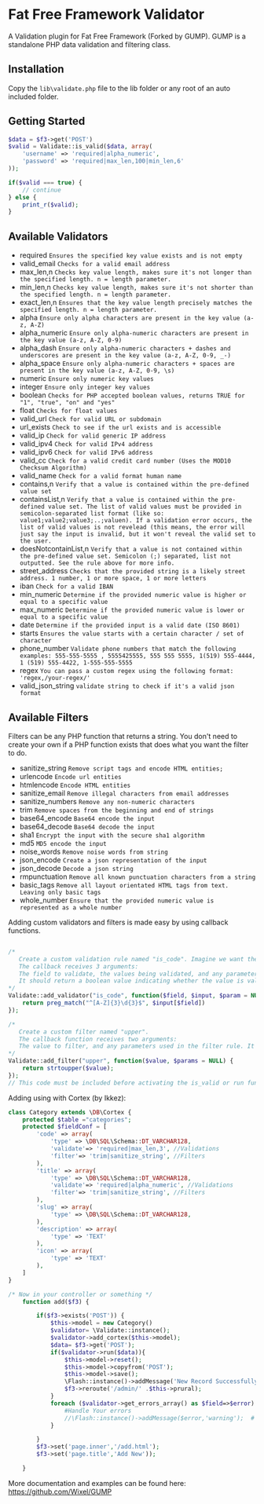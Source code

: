 # Fat Free Framework Validator

A Validation plugin for Fat Free Framework (Forked by GUMP).
GUMP is a standalone PHP data validation and filtering class.

## Installation

Copy the `lib\validate.php` file to the lib folder or any root of an auto included folder.

## Getting Started

```php
$data = $f3->get('POST')
$valid = Validate::is_valid($data, array(
	'username' => 'required|alpha_numeric',
	'password' => 'required|max_len,100|min_len,6'
));

if($valid === true) {
	// continue
} else {
	print_r($valid);
}
```
Available Validators
--------------------
* required `Ensures the specified key value exists and is not empty`
* valid_email `Checks for a valid email address`
* max_len,n `Checks key value length, makes sure it's not longer than the specified length. n = length parameter.`
* min_len,n `Checks key value length, makes sure it's not shorter than the specified length. n = length parameter.`
* exact_len,n `Ensures that the key value length precisely matches the specified length. n = length parameter.`
* alpha `Ensure only alpha characters are present in the key value (a-z, A-Z)`
* alpha_numeric `Ensure only alpha-numeric characters are present in the key value (a-z, A-Z, 0-9)`
* alpha_dash `Ensure only alpha-numeric characters + dashes and underscores are present in the key value (a-z, A-Z, 0-9, _-)`
* alpha_space `Ensure only alpha-numeric characters + spaces are present in the key value (a-z, A-Z, 0-9, \s)`
* numeric `Ensure only numeric key values`
* integer `Ensure only integer key values`
* boolean `Checks for PHP accepted boolean values, returns TRUE for "1", "true", "on" and "yes"`
* float `Checks for float values`
* valid_url `Check for valid URL or subdomain`
* url_exists `Check to see if the url exists and is accessible`
* valid_ip `Check for valid generic IP address`
* valid_ipv4 `Check for valid IPv4 address`
* valid_ipv6 `Check for valid IPv6 address`
* valid_cc `Check for a valid credit card number (Uses the MOD10 Checksum Algorithm)`
* valid_name `Check for a valid format human name`
* contains,n `Verify that a value is contained within the pre-defined value set`
* containsList,n `Verify that a value is contained within the pre-defined value set. The list of valid values must be provided in semicolon-separated list format (like so: value1;value2;value3;..;valuen). If a validation error occurs, the list of valid values is not revelead (this means, the error will just say the input is invalid, but it won't reveal the valid set to the user.`
* doesNotcontainList,n `Verify that a value is not contained within the pre-defined value set. Semicolon (;) separated, list not outputted. See the rule above for more info.`
* street_address `Checks that the provided string is a likely street address. 1 number, 1 or more space, 1 or more letters`
* iban `Check for a valid IBAN`
* min_numeric `Determine if the provided numeric value is higher or equal to a specific value`
* max_numeric `Determine if the provided numeric value is lower or equal to a specific value`
* date `Determine if the provided input is a valid date (ISO 8601)`
* starts `Ensures the value starts with a certain character / set of character`
* phone_number `Validate phone numbers that match the following examples: 555-555-5555 , 5555425555, 555 555 5555, 1(519) 555-4444, 1 (519) 555-4422, 1-555-555-5555`
* regex `You can pass a custom regex using the following format: 'regex,/your-regex/'`
* valid_json_string `validate string to check if it's a valid json format`

Available Filters
-----------------
Filters can be any PHP function that returns a string. You don't need to create your own if a PHP function exists that does what you want the filter to do.

* sanitize_string `Remove script tags and encode HTML entities;`
* urlencode `Encode url entities`
* htmlencode `Encode HTML entities`
* sanitize_email `Remove illegal characters from email addresses`
* sanitize_numbers `Remove any non-numeric characters`
* trim `Remove spaces from the beginning and end of strings`
* base64_encode `Base64 encode the input`
* base64_decode `Base64 decode the input`
* sha1 `Encrypt the input with the secure sha1 algorithm`
* md5 `MD5 encode the input`
* noise_words `Remove noise words from string`
* json_encode `Create a json representation of the input`
* json_decode `Decode a json string`
* rmpunctuation `Remove all known punctuation characters from a string`
* basic_tags `Remove all layout orientated HTML tags from text. Leaving only basic tags`
* whole_number `Ensure that the provided numeric value is represented as a whole number`

Adding custom validators and filters is made easy by using callback functions.

```php

/* 
   Create a custom validation rule named "is_code". Imagine we want the user to create a 6 letter code with 3 letters and 3 numbers eg: FAT300
   The callback receives 3 arguments:
   The field to validate, the values being validated, and any parameters used in the validation rule.
   It should return a boolean value indicating whether the value is valid.
*/
Validate::add_validator("is_code", function($field, $input, $param = NULL) {
    return preg_match("^[A-Z]{3}\d{3}$", $input[$field])
});

/* 
   Create a custom filter named "upper".
   The callback function receives two arguments:
   The value to filter, and any parameters used in the filter rule. It should returned the filtered value.
*/
Validate::add_filter("upper", function($value, $params = NULL) {
    return strtoupper($value);
});
// This code must be included before activating the is_valid or run functions
```
Adding using with Cortex (by Ikkez):
```php
class Category extends \DB\Cortex {
    protected $table ="categories";
    protected $fieldConf = [
        'code' => array(
            'type' => \DB\SQL\Schema::DT_VARCHAR128,
            'validate'=> 'required|max_len,3', //Validations
            'filter'=> 'trim|sanitize_string', //Filters
        ),
        'title' => array(
            'type' => \DB\SQL\Schema::DT_VARCHAR128,
            'validate'=> 'required|alpha_numeric', //Validations
            'filter'=> 'trim|sanitize_string', //Filters
        ),
		'slug' => array(
            'type' => \DB\SQL\Schema::DT_VARCHAR128,
        ),
        'description' => array(
            'type' => 'TEXT'
        ),
        'icon' => array(
            'type' => 'TEXT'
        ),
	]
}

/* Now in your controller or something */
    function add($f3) {

        if($f3->exists('POST')) {
            $this->model = new Category()
            $validator= \Validate::instance();
            $validator->add_cortex($this->model);
            $data= $f3->get('POST');
            if($validator->run($data)){
                $this->model->reset();
                $this->model->copyfrom('POST');
                $this->model->save();
                \Flash::instance()->addMessage('New Record Successfully added to Database','success');
                $f3->reroute('/admin/' .$this->prural);
            }
            foreach ($validator->get_errors_array() as $field=>$error) {
                #Handle Your errors
                //\Flash::instance()->addMessage($error,'warning');  # Uncomment if you are using Flash
            }

        }
        $f3->set('page.inner','/add.html');
        $f3->set('page.title','Add New'));

    }
 ```
 More documentation and examples can be found here:
 https://github.com/Wixel/GUMP
